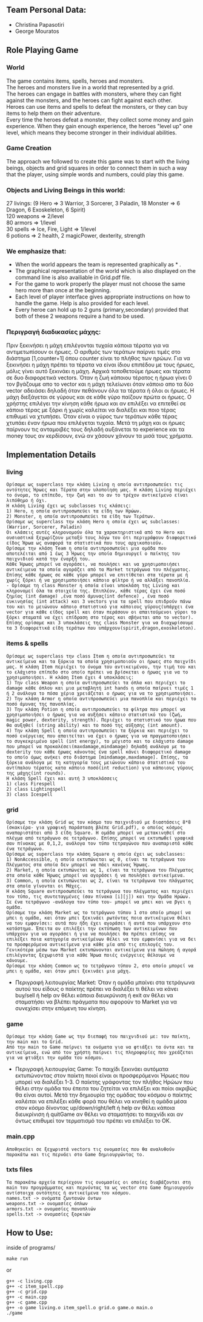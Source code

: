 ## Team Personal Data:
- Christina Papasotiri
- George Mouratos

## Role Playing Game
### World
The game contains items, spells, heroes and monsters. <br>
The heroes and monsters live in a world that represented by a grid. <br> 
The heroes can engage in battles with monsters, where they can fight against the monsters, and the heroes can fight against each other. <br>
Heroes can use items and spells to defeat the monsters, or they can buy items to help them on their adventure. <br>
Every time the heroes defeat a monster, they collect some money and gain experience. When they gain enough experience, the heroes "level up" one level, which means they become stronger in their individual abilities.

### Game Creation
The approach we followed to create this game was to start with the living beings, objects and grid squares in order to connect them in such a way that the player, using simple words and numbers, could play this game.

### Objects and Living Beings in this world:
27 livings: (9 Hero => 3 Warrior, 3 Sorcerer, 3 Paladin, 18 Monster => 6 Dragon, 6 Exoskeleton, 6 Spirit) <br>
120 weapons => 2/level <br>
80 armors => 1/level <br>
30 spells => Ice, Fire, Light => 1/level <br>
6 potions => 2 health, 2 magicPower, dexterity, strength <br> 

### We emphasize that:
- When the world appears the team is represented graphically as * . 
- The graphical representation of the world which is also displayed on the command line is also availiable in Grid.pdf file.
- For the game to work properly the player must not choose the same hero more than once at the beginning.
- Each level of player interface gives appropriate instructions on how to handle the game. Help is also provided for each level. 
- Every heroe can hold up to 2 guns (primary,secondary) provided that both of these 2 weapons require a hand to be used.

### Περιγραγή διαδικασίες μάχης:  
Πριν ξεκινήσει η μάχη επιλέγονται τυχαία κάποια τέρατα για να αντιμετωπίσουν οι ήρωες. Ο αριθμός των τεράτων παίρνει τιμές στο διάστημα [1,counter+1] όπου counter είναι το πλήθος των ηρώων. Για να ξεκινήσει η μάχη πρέπει τα τέρατα να είναι ίδιου επιπέδου με τους ήρωες, μόλις γίνει αυτό ξεκινάει η μάχη. Αρχικά τοποθετούμε ήρωες και τέρατα σε δυο διαφορετικά vectors. Όταν η ζωή κάποιου τέρατος η ήρωα γίνει 0 τον βγάζουμε απο το vector και η μάχη τελείωνει όταν κάποιο απο τα δύο vector αδειάσει δηλαδή όταν πεθάνουν όλα τα τέρατα ή όλοι οι ήρωες. Η μάχη διεξάγεται σε γύρους και σε κάθε γύρο παίζουν πρώτα οι ήρωες. Ο χρήστης επιλέγει την κίνηση κάθε ήρωα και αν επιλέξει να επιτεθεί σε κάποιο τέρας με ξόρκι ή χωρίς καλείται να διαλέξει και ποιο τέρας επιθυμεί να χτυπήσει. Όταν είναι ο γύρος των τεράτων κάθε τέρας χτυπάει έναν ήρωα που επιλέγεται τυχαία. Μετά τη μάχη και οι ήρωες παίρνουν τις ανταμοιβές τους δηλαδή αυξάνεται το experience και τα money τους αν κερδίσουν, ενώ αν χάσουν χάνουν τα μισά τους χρήματα. 

## Implementation Details
### living
    Ορίσαμε ως superclass την κλάση Living η οποία αντιπροσωπεύει τις οντότητες Ήρωες και Τέρατα στην υλοποίηση μας. Η κλάση Living περιέχει το όνομα, το επίπεδο, την ζωή και το αν το τρέχον αντικείμενο είναι λιπόθημο ή όχι. 
    Η κλάση Living έχει ως subclasses τις κλάσεις:
    1) Hero, η οποία αντιπροσωπεύει τα είδη των Ηρώων.
    2) Monster, η οποία αντιπροσωπεύει τα είδη των Τεράτων.
    Ορίσαμε ως superclass την κλάση Hero η οποία έχει ως subclasses: (Warrior, Sorcerer, Paladin)
    Οι κλάσεις αυτές κληρονομούν όλα τα χαρακτηριστικά από το Hero και ουσιαστικά ξεχωρίζουν μεταξύ τους λόγω του ότι περιγράφουν διαφορετικό είδος Ήρωα ως αναφορά τα στατιστικά που τους αρχικοποιούν.    
    Ορίσαμε την κλάση Team η οποία αντιπροσωπεύει μια ομάδα που αποτελέιται από 1 έως 3 Ήρωες την οποία δημιουργεί ο παίκτης του παιχνιδιού κατά την έναρξή του.
    Κάθε Ήρωας μπορεί να αγοράσει, να πουλήσει και να χρησιμοποιήσει αντικέιμενα τα οποία αγοράζει από τα Market τετράγωνα του πλέγματος. Επίσης κάθε ήρωας σε κάθε γύρο μπορεί να επιτίθεται στα τέρατα με ή χωρίς ξόρκι ή να χρησιμοποιήσει κάποιο φίλτρο ή να αλλάξει πανοπλία.
    - Ορίσαμε τη class Monster η οποία είναι υποκλάση της Living και κληρονομεί όλα τα στοιχεία της. Επιπλέον, κάθε τέρας έχει ένα ποσό ζημίας (int damage) ,ένα ποσό άμυνας(int defence) , ένα ποσό ευκινησίας (int attack) και 3 vectors για τα spell που επιδρούν πάνω του και το μειώνουν κάποιο στατιστικό για κάποιους γύρους(υπάρχει ένα vector για κάθε είδος spell και όταν περάσουν οι απαιτούμενοι γύροι το ξόρκι σταματά να έχει επίδραση στο τέρας και σβήνεται απο το vector). Επίσης ορίσαμε και 3 υποκλάσεις της class Monster για να διαχωρίσουμε τα 3 διαφορετικά είδη τεράτων που υπάρχουν(spirit,dragon,exoskeleton).

### items & spells
    Ορίσαμε ως superclass την class Item η οποία αντιπροσωπεύει τα αντικείμενα και τα ξόρκια τα οποία χρησιμοποιούν οι ήρωες στο παιχνίδι μας. Η κλάση Item περιέχει το όνομα του αντικειμένου, την τιμή του και το ελάχιστο επίπεδο στο οποίο πρέπει να βρίσκεται ο ήρωας για να το χρησιμοποιήσει. Η κλάση Item έχει 4 υποκλάσεις:
    1) Την class Weapon η οποία αντιπροσωπεύει τα όπλα και περιέχει το damage κάθε όπλου και μια μεταβλητή int hands η οποία παίρνει τιμές 1 ή 2 ανάλογα το πόσα χέρια χρειάζεται ο ήρωας για να το χρησιμοποιήσει. 
    2) Την κλάση Αrmor η οποία αντιπροσωπεύει μια πανοπλία και περιέχει το ποσό άμυνας της πανοπλίας.
    3) Την κλάση Potion η οποία αντιπροσωπεύει τα φίλτρα που μπορεί να χρησιμοποιήσει ο ήρωας για να αυξήσει κάποιο στατιστικό του (ζωή, magic power, dexterity, strength). Περιέχει το στατιστικό του ήρωα που θα αυξηθεί (string ability) και το ποσό της αύξησης (int amount).
    4) Την κλάση Spell η οποία αντιπροσωπεύει τα ξόρκια και περιέχει το ποσό ενέργειας που απαιτείται να έχει ο ήρωας για να πραγματοποιήσει το συγκεκριμένο spell (int energy), το μέγιστο και το ελάχιστο damage που μπορεί να προκαλέσει(maxdamage,mindamage) δηλαδή ανάλογα με το dexterity του κάθε ήρωας κάνοντας ένα spell κάνει διαφορετικό damage το οποίο όμως ανήκει στο διάστημα [mindamage,maxdamage]. Επίσης, τα ξόρκια ανάλογα με τη κατηγορία τους μειώνουν κάποιο στατιστικό του αντίπαλου τέρατος κατα κάποιο ποσό(int reduction) για κάποιους γύρους της μάχης(int rounds).
    H κλάση Spell έχει και αυτή 3 υποκλάσσεις 
    1) class Firespell 
    2) class Lightingspell
    3) class Icespell

### grid
    Ορίσαμε την κλάση Grid ως τον κόσμο του παιχνιδιού με διαστάσεις 8*8 (σκακιέρα- για γραφική παράσταση βλέπε Grid.pdf), ο οποίος κόσμος αναπαριστάται από 3 είδη Square. Η ομάδα μπορεί να μετακινηθεί στο πλέγμα από τετράγωνο σε τετράγωνο. Επίσης μπορεί να εκτυπωθεί γραφικά σαν πίνακας με 0,1,2, ανάλογα τον τύπο τετραγώνου που αναπαριστά κάθε ένα τετράγωνο. 
    Ορίσαμε ως superclass την κλάση Square η οποία έχει ως subclasses:
    1) NonAccessible, η οποία εκτυπώνεται ως 0, είναι τα τετράγωνα του Πλέγματος στα οποία δεν μπορεί να πάει κανένας Ήρωας.
    2) Market, η οποία εκτυπώνεται ως 1, είναι τα τετράγωνα του Πλέγματος στα οποία κάθε Ήρωας μπορεί να αγοράσει ή να πουλήσει αντικείμενα.
    3) Common, η οποία εκτυπώνεται ως 2, είναι τα τετράγωνα του πλάγματος στα οποία γίνονται οι Μάχες.
    Η κλάση Square αντιπροσωπεύει τα τετράγωνα του πλέγματος και περιέχει τον τύπο, τις συντεταγμένες (σαν πίνακα [i][j]) και την Ομάδα Ηρώων. Σε ένα τετράγωνο -ανάλογα τον τύπο του- μπορεί να μπει και να βγει η ομάδα.    
    Ορίσαμε την κλάση Market ως το τετράγωνο τύπου 1 στο οποίο μπορεί να μπει η ομάδα, και όταν μπει ξεκινάει ρωτόντας ποια αντικέιμενα θέλει να του εμφανίσει: αυτά που ήδη έχει αγοράσει ή αυτά που υπάρχουν στο κατάστημα. Έπειτα αν επιλέξει την εκτύπωση των αντικειμένων που υπάρχουν για να αγοράσει ή για να πουλήσει θα πρέπει επίσης να επιλέξει ποια κατηγορία αντικείμένων θέλει να του εμφανίσει για να δει τα προσφερόμενα αντικείμενα για κάθε μία από τις επιλογές του. Γενικότερα μέσω των Market εκτυπώνονται αντικείμενα για πώληση ή αγορά επιλέγοντας ξεχωριστά για κάθε Ήρωα ποιές ενέργειες θέλουμε να κάνουμε. 
    Ορίσαμε την κλάση Common ως το τετράγωνο τύπου 2, στο οποίο μπορεί να μπει η ομάδα, και όταν μπει ξεκινάει μια μάχη.     
- Περιγραφή λειτoυργίας Market:
    Όταν η ομάδα μπαίνει στα τετράγωνα αυτού του είδους ο παίκτης πρέπει να διαλέξει τι θέλει να κάνει buy/sell ή help αν θέλει κάποια διευκρύνιση ή exit αν θέλει να σταματήσει να βλέπει πράγματα που αφορούν το Market για να συνεχίσει στην επόμενη του κίνηση. 

### game
    Ορίσαμε την κλάση Game ως την διεπαφή του παιχνιδιού με: τον παίκτη, την main και το Grid. 
    Από την main το Game παίρνει τα ονόματα για να φτιάξει τα όντα και τα αντικείμενα, ενώ από τον χρήστη παίρνει τις πληροφορίες που χρεάζεται για να φτιάξει την ομάδα του κόσμου. 
- Περιγραφή λειτουργίας Game:
    Το παιχίδι ξεκινάει αυτόματα εκτυπώνοντας στον παίκτη ποιοί είναι οι προσφερόμενοι Ήρωες που μπορεί να διαλέξει 1-3. Ο παίκτης γράφοντας τον πλήθος Ηρώων που θέλει στην ομάδα του έπειτα του ζητείται να επιλέξει και ποίοι ακριβώς θα είναι αυτοί. Μετά την δημιουρία της ομάδας του κόσμου ο παίκτης καλέιται να επιλέξει κάθε φορά που θέλει να κινηθεί η ομάδα μέσα στον κόσμο δίνοντας up/down/right/left ή help αν θέλει κάποια διευκρίνιση ή quitGame αν θέλει να σταματήσει το παιχνίδι και αν όντως επιθυμεί τον τερματισμό του πρέπει να επιλέξει το OK.

### main.cpp 
    Αποθηκεύει σε ξεχωριστά vectors τις ονομασίες που θα αναλυθούν παρακάτω και τις περνάει στο Game δημιουργώντας το.

### txts files
    Τα παρακάτω αρχεία περίεχουν τις ονομασίες οι οποίες διαβάζονται στη main του προγράμματος και περνόντας τα ως vector στο Game δημιουργούν αντίστοιχα οντότητες ή αντικείμενα του κόσμου. 
    names.txt -> ονόματα ζωντανών όντων
    weapons.txt -> ονομασίες όπλων
    armors.txt -> ονομασίες πανοπλιών
    spells.txt -> ονομασίες ξορκιών 





## How to Use:
inside of programs/

    make run

or

    g++ -c living.cpp
    g++ -c item_spell.cpp
    g++ -c grid.cpp
    g++ -c main.cpp
    g++ -c game.cpp
    g++ -o game living.o item_spell.o grid.o game.o main.o
    ./game 

